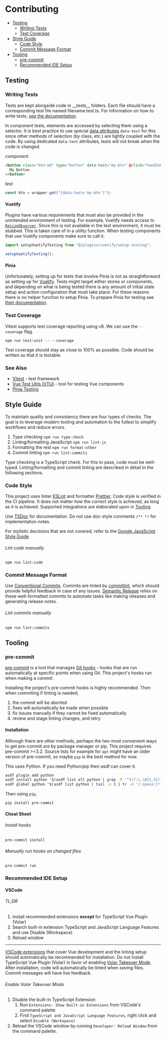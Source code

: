 # Contributing

- [Testing](#testing)
  - [Writing Tests](#writing-tests)
  - [Test Coverage](#test-coverage)
- [Style Guide](#style-guide)
  - [Code Style](#code-style)
  - [Commit Message Format](#commit-message-format)
- [Tooling](#tooling)
  - [pre-commit](#pre-commit)
  - [Recommended IDE Setup](#recommended-ide-setup)

## Testing

### Writing Tests

Tests are kept alongside code in \_\_tests\_\_ folders. Each file should have a corresponding test file named filename.test.ts. For information on how to write tests, [see the documentation](#see-also).

In component tests, elements are accessed by selecting them using a selector. It is best practice to use special [data attributes](https://developer.mozilla.org/en-US/docs/Web/HTML/Global_attributes/data-*) `data-test` for this since other methods of selection (by class, etc.) are tightly coupled with the code. By using dedicated `data-test` attributes, tests will not break when the code is changed.

_component_

```html
<button class="btn-md" type="button" data-test="my-btn" @click="handleClick">
  My Button
</button>
```

_test_

```typescript
const btn = wrapper.get("[data-test='my-btn']");
```

#### Vuetify

Plugins have various requirements that must also be provided in the unintended environment of testing. For example, Vuetify needs access to [`ResizeObserver`](https://developer.mozilla.org/en-US/docs/Web/API/ResizeObserver). Since this is not available in the test environment, it must be stubbed. This is taken care of in a utility function. When testing components that use Vuetify components make sure to call it.

```typescript
import setupVuetifyTesting from "@/plugins/vuetify/setup-testing";

setupVuetifyTesting();
```

#### Pinia

Unfortunately, setting up for tests that involve Pinia is not as straightforward as setting up for [Vuetify](#vuetify). Tests might target either stores or components, and depending on what is being tested there is any amount of initial state setup and action configuration that must take place. For these reasons there is no helper function to setup Pinia. To prepare Pinia for testing see [their documentation][pinia-testing].

### Test Coverage

Vitest supports test coverage reporting using v8. We can use the `--coverage` flag.

```shell
npm run test:unit -- --coverage
```

Test coverage should stay as close to 100% as possible. Code should be written so that it is testable.

### See Also

- [Vitest](https://vitest.dev/) - test framework
- [Vue Test Utils (VTU)](https://test-utils.vuejs.org/) - tool for testing Vue components
- [Pinia Testing][pinia-testing]

<!-- Testing links -->

[pinia-testing]: https://pinia.vuejs.org/cookbook/testing.html

## Style Guide

To maintain quality and consistency there are four types of checks. The goal is to leverage modern tooling and automation to the fullest to simplify workflows and reduce errors.

1. Type checking `npm run type-check`
1. Linting/formatting JavaScript `npm run lint-js`
1. Formatting the rest `npm run format-other`
1. Commit linting `npm run lint:commits`

Type checking is a TypeScript check. For this to pass, code must be well-typed. Linting/formatting and commit linting are described in detail in the following sections.

### Code Style

This project uses linter [ESLint](https://eslint.org) and formatter [Prettier](https://prettier.io/). Code style is verified in the CI pipeline. It does not matter _how_ the correct style is achieved, as long as it is achieved. Supported integrations are elaborated upon in [Tooling](#tooling).

Use [TSDoc](https://tsdoc.org/) for documentation. Do not use doc-style comments `/** */` for implementation notes.

For stylistic decisions that are not covered, refer to the [Google JavaScript Style Guide](https://google.github.io/styleguide/jsguide.html).

###### Lint code manually

```shell
npm run lint:code
```

### Commit Message Format

Use [Conventional Commits](https://www.conventionalcommits.org). Commits are linted by [commitlint](https://commitlint.js.org), which should provide helpful feedback in case of any issues. [Semantic Release](https://github.com/semantic-release/semantic-release) relies on these well-formatted commits to automate tasks like making releases and generating release notes.

###### Lint commits manually

```shell
npm run lint:commits
```

## Tooling

### pre-commit

[pre-commit](https://pre-commit.com) is a tool that manages [Git hooks](https://git-scm.com/book/en/v2/Customizing-Git-Git-Hooks) - hooks that are run automatically at specific points when using Git. This project's hooks run when making a _commit_.

Installing the project's pre-commit hooks is highly recommended. Then when commiting if linting is needed,

1. the commit will be aborted
1. fixes will automatically be made when possible
1. fix issues manually if they cannot be fixed automatically
1. review and stage linting changes, and retry

#### Installation

Although there are other methods, perhaps the two most convenient ways to get pre-commit are by package manager or pip. This project requires pre-commit >=3.2. Source lists for example for `apt` might have an older version of pre-commit, so maybe `pip` is the best method for now.

This uses Python. If you need Python/pip then asdf can cover it.

```sh
asdf plugin add python
asdf install python "$(asdf list all python | grep -P '^3(?:\.\d{1,3}){2}$' | tail -n 1)"
asdf global python "$(asdf list python | tail -n 1 | tr -d '[:space:]*')"
```

Then using `pip`,

```shell
pip install pre-commit
```

#### Cheat Sheet

###### Install hooks

`pre-commit install`

###### Manually run hooks on changed files

`pre-commit run`

### Recommended IDE Setup

#### VSCode

###### TL;DR

1. Install recommended extensions **except** for TypeScript Vue Plugin (Volar)
1. Search built-in extension TypeScript and JavaScript Language Features and use Disable (Workspace)
1. Reload window

---

[VSCode extensions](/aentwist/vue-template/-/blob/main/.vscode/extensions.json) that cover Vue development and the linting setup should automatically be recommended for installation. Do not install TypeScript Vue Plugin (Volar) in favor of enabling [Volar Takeover Mode](https://vuejs.org/guide/typescript/overview.html#volar-takeover-mode). After installation, code will automatically be linted when _saving_ files. Commit messages will have live feedback.

###### Enable Volar Takeover Mode

1. Disable the built-in TypeScript Extension
   1. Run `Extensions: Show Built-in Extensions` from VSCode's command palette
   2. Find `TypeScript and JavaScript Language Features`, right click and select `Disable (Workspace)`
2. Reload the VSCode window by running `Developer: Reload Window` from the command palette.
